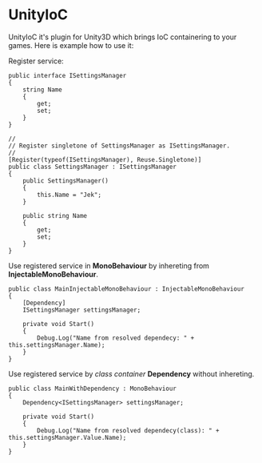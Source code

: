 # UnityIoC

UnityIoC it's plugin for Unity3D which brings IoC containering to your games.
Here is example how to use it:

Register service:
``` 
public interface ISettingsManager
{
    string Name
    {
        get;
        set;
    }
}

//
// Register singletone of SettingsManager as ISettingsManager.
//
[Register(typeof(ISettingsManager), Reuse.Singletone)]
public class SettingsManager : ISettingsManager
{
    public SettingsManager()
    {
        this.Name = "Jek";
    }

    public string Name
    {
        get;
        set;
    }
}
```

Use registered service in **MonoBehaviour** by inhereting from **InjectableMonoBehaviour**.
```
public class MainInjectableMonoBehaviour : InjectableMonoBehaviour
{
    [Dependency]
    ISettingsManager settingsManager;

    private void Start()
    {
        Debug.Log("Name from resolved dependecy: " + this.settingsManager.Name);
    }
}
```

Use registered service by *class container* **Dependency** without inhereting.
```
public class MainWithDependency : MonoBehaviour
{
    Dependency<ISettingsManager> settingsManager;

    private void Start()
    {
        Debug.Log("Name from resolved dependecy(class): " + this.settingsManager.Value.Name);
    }
}
```



